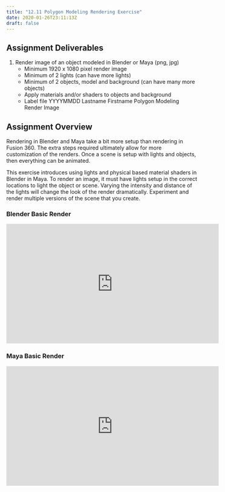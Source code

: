 ```yaml
---
title: "12.11 Polygon Modeling Rendering Exercise"
date: 2020-01-26T23:11:13Z
draft: false
---
```


## Assignment Deliverables

1. Render image of an object modeled in Blender or Maya (png, jpg)
   - Minimum 1920 x 1080 pixel render image
   - Minimum of 2 lights (can have more lights)
   - Minimum of 2 objects, model and background (can have many more objects)
   - Apply materials and/or shaders to objects and background
   - Label file YYYYMMDD Lastname Firstname Polygon Modeling Render Image

## Assignment Overview

Rendering in Blender and Maya take a bit more setup than rendering in Fusion 360. The extra steps required ultimately allow for more customization of the renders. Once a scene is setup with lights and objects, then everything can be animated.

This exercise introduces using lights and physical based material shaders in Blender in Maya. To render an image, it must have lights setup in the correct locations to light the object or scene. Varying the intensity and distance of the lights will change the look of the render dramatically. Experiment and render multiple versions of the scene that you create.

<div class="video-grid">

<div class="video-card">

### Blender Basic Render

<div class="iframe-16-9-container">
<iframe class="youTubeIframe"  width="560" height="315" src="https://www.youtube.com/embed/Qw8jl8mKEsY?rel=0" title="YouTube video player" frameborder="0" allow="accelerometer; autoplay; clipboard-write; encrypted-media; gyroscope; picture-in-picture; web-share" allowfullscreen></iframe>
</div>
</div>

<div class="video-card">

### Maya Basic Render

<div class="iframe-16-9-container">
<iframe class="youTubeIframe"  width="560" height="315" src="https://www.youtube.com/embed/9RHh4OSPKQQ?rel=0" title="YouTube video player" frameborder="0" allow="accelerometer; autoplay; clipboard-write; encrypted-media; gyroscope; picture-in-picture; web-share" allowfullscreen></iframe>
</div>
</div>

</div>
